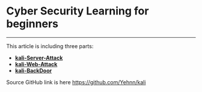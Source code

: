 # Cyber Security Learning for beginners

---

This article is  including three parts:

- **[kali-Server-Attack](kali-server-attack/README.md)**
- **[kali-Web-Attack](kali-web-attack/README.md)**
- **[kali-BackDoor](kali-backdoor/README.md)**

Source GitHub link is here https://github.com/Yehnn/kali